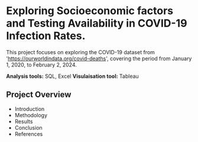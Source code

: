 # Exploring Socioeconomic factors and Testing Availability in COVID-19 Infection Rates. 

This project focuses on exploring the COVID-19 dataset from 'https://ourworldindata.org/covid-deaths', covering the period from January 1, 2020, to February 2, 2024.

**Analysis tools:** SQL, Excel
**Visulaisation tool:** Tableau

## Project Overview 

- Introduction
- Methodology
- Results
- Conclusion
- References 
